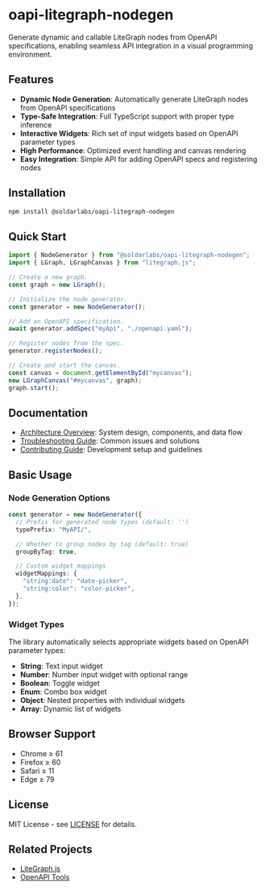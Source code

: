 # oapi-litegraph-nodegen

Generate dynamic and callable LiteGraph nodes from OpenAPI specifications, enabling seamless API integration in a visual programming environment.

## Features

- **Dynamic Node Generation**: Automatically generate LiteGraph nodes from OpenAPI specifications
- **Type-Safe Integration**: Full TypeScript support with proper type inference
- **Interactive Widgets**: Rich set of input widgets based on OpenAPI parameter types
- **High Performance**: Optimized event handling and canvas rendering
- **Easy Integration**: Simple API for adding OpenAPI specs and registering nodes

## Installation

```bash
npm install @soldarlabs/oapi-litegraph-nodegen
```

## Quick Start

```javascript
import { NodeGenerator } from "@soldarlabs/oapi-litegraph-nodegen";
import { LGraph, LGraphCanvas } from "litegraph.js";

// Create a new graph.
const graph = new LGraph();

// Initialize the node generator.
const generator = new NodeGenerator();

// Add an OpenAPI specification.
await generator.addSpec("myApi", "./openapi.yaml");

// Register nodes from the spec.
generator.registerNodes();

// Create and start the canvas.
const canvas = document.getElementById("mycanvas");
new LGraphCanvas("#mycanvas", graph);
graph.start();
```

## Documentation

- [Architecture Overview](docs/ARCHITECTURE.md): System design, components, and data flow
- [Troubleshooting Guide](docs/TROUBLESHOOTING.md): Common issues and solutions
- [Contributing Guide](CONTRIBUTING.md): Development setup and guidelines

## Basic Usage

### Node Generation Options

```typescript
const generator = new NodeGenerator({
  // Prefix for generated node types (default: '')
  typePrefix: "MyAPI/",

  // Whether to group nodes by tag (default: true)
  groupByTag: true,

  // Custom widget mappings
  widgetMappings: {
    "string:date": "date-picker",
    "string:color": "color-picker",
  },
});
```

### Widget Types

The library automatically selects appropriate widgets based on OpenAPI parameter types:

- **String**: Text input widget
- **Number**: Number input widget with optional range
- **Boolean**: Toggle widget
- **Enum**: Combo box widget
- **Object**: Nested properties with individual widgets
- **Array**: Dynamic list of widgets

## Browser Support

- Chrome ≥ 61
- Firefox ≥ 60
- Safari ≥ 11
- Edge ≥ 79

## License

MIT License - see [LICENSE](LICENSE) for details.

## Related Projects

- [LiteGraph.js](https://github.com/jagenjo/litegraph.js)
- [OpenAPI Tools](https://openapi.tools/)
